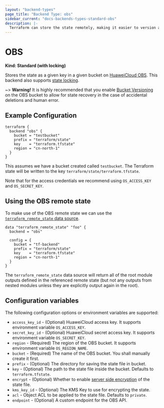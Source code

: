 ```yaml
---
layout: "backend-types"
page_title: "Backend Type: obs"
sidebar_current: "docs-backends-types-standard-obs"
description: |-
  Terraform can store the state remotely, making it easier to version and work with in a team.
---
```


# OBS

**Kind: Standard (with locking)**

Stores the state as a given key in a given bucket on
[HuaweiCloud OBS](https://www.huaweicloud.com/intl/en-us/product/obs.html).
This backend also supports [state locking](/docs/state/locking.html).

~> **Warning!** It is highly recommended that you enable
[Bucket Versioning](https://support.huaweicloud.com/intl/en-us/usermanual-obs/en-us_topic_0045853504.html)
on the OBS bucket to allow for state recovery in the case of accidental deletions and human error.

## Example Configuration

```hcl
terraform {
  backend "obs" {
    bucket = "testbucket"
    prefix = "terraform/state"
    key    = "terraform.tfstate"
    region = "cn-north-1"
  }
}
```

This assumes we have a bucket created called `testbucket`. The
Terraform state will be written to the key `terraform/state/terraform.tfstate`.

Note that for the access credentials we recommend using
`OS_ACCESS_KEY` and `OS_SECRET_KEY`.

## Using the OBS remote state

To make use of the OBS remote state we can use the
[`terraform_remote_state` data
source](/docs/providers/terraform/d/remote_state.html).

```hcl
data "terraform_remote_state" "foo" {
  backend = "obs"

  config = {
    bucket = "tf-backend"
    prefix = "terraform/state"
    key    = "terraform.tfstate"
    region = "cn-north-1"
  }
}
```

The `terraform_remote_state` data source will return all of the root module
outputs defined in the referenced remote state (but not any outputs from
nested modules unless they are explicitly output again in the root). 

## Configuration variables

The following configuration options or environment variables are supported:

 * `access_key_id` - (Optional) HuaweiCloud access key. It supports environment variable `OS_ACCESS_KEY`.
 * `secret_key_id` - (Optional) HuaweiCloud secret access key. It supports environment variable `OS_SECRET_KEY`.
 * `region` - (Required) The region of the OBS bucket. It supports environment variable `OS_REGION_NAME`.
 * `bucket` - (Required) The name of the OBS bucket. You shall manually create it first.
 * `prefix` - (Optional) The directory for saving the state file in bucket.
 * `key` - (Optional) The path to the state file inside the bucket. Defaults to `terraform.tfstate`. 
 * `encrypt` - (Optional) Whether to enable [server side
   encryption](https://support.huaweicloud.com/intl/en-us/usermanual-obs/en-us_topic_0066036553.html)
   of the state file.
 * `kms_key_id` - (Optional) The KMS Key to use for encrypting the state.
 * `acl` - Object ACL to be applied to the state file. Defaults to `private`.
 * `endpoint` - (Optional) A custom endpoint for the OBS API.
